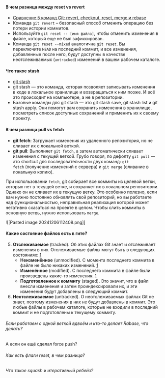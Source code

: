 #### В чем разница между reset vs revert

- [Сравнение 5 команд Git: revert, checkout, reset, merge и rebase](https://proglib.io/p/sravnenie-5-komand-git-revert-checkout-reset-merge-i-rebase-2020-05-25)
- Команда `git revert` – безопасный способ отменить операцию без потери истории коммитов.
- Используйте `git reset -- [имя файла]`, чтобы отменить изменения в файле, который еще не был зафиксирован.
- Команда `git reset --mixed` аналогична `git reset`. Вы переключите `HEAD` на последний коммит, и все изменения, добавленные после него, будут доступны в качестве неотслеживаемых (`untracked`) изменений в вашем рабочем каталоге.

#### Что такое stash

- [git stash](https://skillbox.ru/media/code/lokalnoe-khranilishche-git-kak-rabotat-s-git-stash/)
- git stash — это команда, которая позволяет записывать изменения в коде в локальное хранилище и возвращаться к ним позже. И всё это происходит на компьютере, а не в репозитории.
- Базовые команды для git stash — это git stash save, git stash list и git stash apply. Они помогут вам сохранить изменения в хранилище, посмотреть список доступных сохранений и применить их к своему проекту.

#### В чем разница pull vs fetch

- **git fetch**: Загружает изменения из удаленного репозитория, но не сливает их с локальной веткой.
- **git pull**: Выполняет `git fetch`, а затем автоматически сливает изменения с текущей веткой. Грубо говоря, по дефолту `git pull` — это shortcut для последовательности двух команд: `git fetch` (получение изменений с сервера) и `git merge` (сливание в локальную копию).

При использовании `fetch`, git собирает все коммиты из целевой ветки, которых нет в текущей ветке, и сохраняет их в локальном репозитории. Однако он не сливает их в текущую ветку. Это особенно полезно, если вам нужно постоянно обновлять свой репозиторий, но вы работаете над функциональностью, неправильная реализация которой может негативно сказаться на проекте в целом. Чтобы слить коммиты в основную ветвь, нужно использовать `merge`.

![[Pasted image 20241206112408.png]]

#### Какие состояние файлов есть в гите?

5. **Отслеживаемое** (tracked). Об этих файлах Git знает и отслеживает изменения в них. Отслеживаемые файлы могут быть в следующих состояниях: [1](https://iu5edu.ru/wiki/devops/docs/lectures/gitcicd/git/basics/status/)
    - **Неизменённое** (unmodified). С момента последнего коммита в файле не было никаких изменений. [1](https://iu5edu.ru/wiki/devops/docs/lectures/gitcicd/git/basics/status/)
    - **Изменённое** (modified). С последнего коммита в файле были произведены какие-то изменения. [1](https://iu5edu.ru/wiki/devops/docs/lectures/gitcicd/git/basics/status/)
    - **Подготовленное к коммиту** (staged). Это значит, что в файл внесли изменения и затем проиндексировали их, и эти изменения будут добавлены в следующий коммит.
6. **Неотслеживаемое** (untracked). О неотслеживаемых файлах Git не знает, поэтому изменения в них не будут добавлены в коммит. Это любые файлы в рабочем каталоге, которые не входили в последний коммит и не подготовлены к текущему коммиту. 


###### Если работаем с одной веткой вдвоём и кто-то делает Rabase, что делать?

А если он ещё сделал force push?

###### Как есть флаги reset, в чем разница?

###### Что такое squash и итеративный ребейз?


